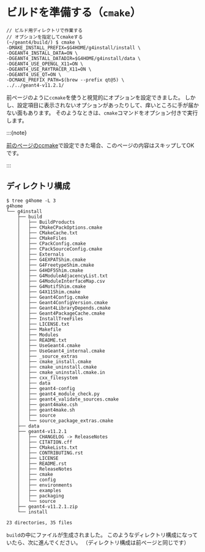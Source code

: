 # ビルドを準備する（``cmake``）

```console
// ビルド用ディレクトリで作業する
// オプションを指定してcmakeする
(~/geant4/build/) $ cmake \
-DMAKE_INSTALL_PREFIX=$G4HOME/g4install/install \
-DGEANT4_INSTALL_DATA=ON \
-DGEANT4_INSTALL_DATADIR=$G4HOME/g4install/data \
-DGEANT4_USE_OPENGL_X11=ON \
-DGEANT4_USE_RAYTRACER_X11=ON \
-DGEANT4_USE_QT=ON \
-DCMAKE_PREFIX_PATH=$(brew --prefix qt@5) \
../../geant4-v11.2.1/
```

前ページのように``ccmake``を使うと視覚的にオプションを設定できました。
しかし、設定項目に表示されないオプションがあったりして、痒いところに手が届かない面もあります。
そのようなときは、``cmake``コマンドをオプション付きで実行します。

:::{note}

[前のページのccmake](./geant4-install-ccmake.md)で設定できた場合、このページの内容はスキップしてOKです。

:::



## ディレクトリ構成

```console
$ tree g4home -L 3
g4home
└── g4install
    ├── build
    │   ├── BuildProducts
    │   ├── CMakeCPackOptions.cmake
    │   ├── CMakeCache.txt
    │   ├── CMakeFiles
    │   ├── CPackConfig.cmake
    │   ├── CPackSourceConfig.cmake
    │   ├── Externals
    │   ├── G4EXPATShim.cmake
    │   ├── G4FreetypeShim.cmake
    │   ├── G4HDF5Shim.cmake
    │   ├── G4ModuleAdjacencyList.txt
    │   ├── G4ModuleInterfaceMap.csv
    │   ├── G4MotifShim.cmake
    │   ├── G4X11Shim.cmake
    │   ├── Geant4Config.cmake
    │   ├── Geant4ConfigVersion.cmake
    │   ├── Geant4LibraryDepends.cmake
    │   ├── Geant4PackageCache.cmake
    │   ├── InstallTreeFiles
    │   ├── LICENSE.txt
    │   ├── Makefile
    │   ├── Modules
    │   ├── README.txt
    │   ├── UseGeant4.cmake
    │   ├── UseGeant4_internal.cmake
    │   ├── _source_extras
    │   ├── cmake_install.cmake
    │   ├── cmake_uninstall.cmake
    │   ├── cmake_uninstall.cmake.in
    │   ├── cxx_filesystem
    │   ├── data
    │   ├── geant4-config
    │   ├── geant4_module_check.py
    │   ├── geant4_validate_sources.cmake
    │   ├── geant4make.csh
    │   ├── geant4make.sh
    │   ├── source
    │   └── source_package_extras.cmake
    ├── data
    ├── geant4-v11.2.1
    │   ├── CHANGELOG -> ReleaseNotes
    │   ├── CITATION.cff
    │   ├── CMakeLists.txt
    │   ├── CONTRIBUTING.rst
    │   ├── LICENSE
    │   ├── README.rst
    │   ├── ReleaseNotes
    │   ├── cmake
    │   ├── config
    │   ├── environments
    │   ├── examples
    │   ├── packaging
    │   └── source
    ├── geant4-v11.2.1.zip
    └── install

23 directories, 35 files
```

``build``の中にファイルが生成されました。
このようなディレクトリ構成になっていたら、次に進んでください。
（ディレクトリ構成は前ページと同じです）


